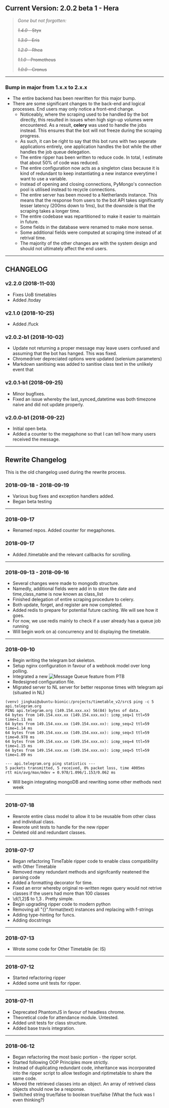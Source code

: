 ## Current Version: 2.0.2 beta 1 - Hera

>  *Gone but not forgotten:*
>  
>  ~~*1.4.0* - Styx~~
>
>  ~~*1.3.0* - Eris~~
>  
>  ~~*1.2.0* - Rhea~~
>  
>  ~~*1.1.0* - Prometheus~~
>  
>  ~~*1.0.0* - Cronus~~

<hr>

### Bump in major from 1.x.x to 2.x.x

* The entire backend has been rewritten for this major bump.
* There are some significant changes to the back-end and logical processes. End users may only notice a front-end change.
  * Noticeably, where the scraping used to be handled by the bot directly, this resulted in issues when high sign-up volumes were encountered. As a result, **celery** was used to handle the jobs instead. This ensures that the bot will not freeze during the scraping progress.
  * As such, it can be right to say that this bot runs with two seperate applications entirely, one application handles the bot while the other handles the job queue delegation.
  * The entire ripper has been written to reduce code. In total, I estimate that about 50% of code was reduced.
  * The entire configuration now acts as a singleton class because it is kind of redundant to keep instantiating a new instance everytime I want to use a variable.
  * Instead of opening and closing connections, PyMongo's connection pool is utilised instead to recycle connections.
  * The entire server has been moved to a Netherlands instance. This means that the response from users to the bot API takes significantly lesser latency (200ms down to 1ms), but the downside is that the scraping takes a longer time.
  * The entire codebase was repartitioned to make it easier to maintain in future.
  * Some fields in the database were renamed to make more sense.
  * Some additional fields were computed at scraping time instead of at retrival time.
  * The majority of the other changes are with the system design and should not ultimately affect the end users.

<hr>

## CHANGELOG

### v2.2.0 (2018-11-03)
* Fixes UoB timetables
* Added /today

### v2.1.0 (2018-10-25)
* Added /fuck 

### v2.0.2-b1 (2018-10-02)
* Update not returning a proper message may leave users confused and assuming that the bot has hanged. This was fixed.
* Chromedriver depreciated options were updated (selenium parameters)
* Markdown sanitising was added to sanitise class text in the unlikely event that 

### v2.0.1-b1 (2018-09-25)
* Minor bugfixes.
* Fixed an issue whereby the last_synced_datetime was both timezone naive and did not update properly.

### v2.0.0-b1 (2018-09-22)
* Initial open beta.
* Added a counter to the megaphone so that I can tell how many users received the message.

<hr>

## Rewrite Changelog

This is the old changelog used during the rewrite process.

### 2018-09-18 - 2018-09-19
* Various bug fixes and exception handlers added.
* Began beta testing

<hr>

### 2018-09-17
* Renamed repos. Added counter for megaphones.

### 2018-09-17
* Added /timetable and the relevant callbacks for scrolling.

<hr>

### 2018-09-13 - 2018-09-16
* Several changes were made to mongodb structure.
* Namedly, additional fields were add in to store the date and time,class_name is now known as class_list
* Finished delegation of entire scraping procedure to celery.
* Both update, forget, and register are now completed.
* Added redis to prepare for potential future caching. We will see how it goes.
* For now, we use redis mainly to check if a user already has a queue job running
* Will begin work on a) concurrency and b) displaying the timetable.

<hr>

### 2018-09-10
* Begin writing the telegram bot skeleton.
* Setup nginx configuration in favour of a webhook model over long polling.
* Integrated a new ![Message Queue](https://github.com/python-telegram-bot/python-telegram-bot/wiki/Avoiding-flood-limits) feature from PTB
* Redesigned configuration file.
* Migrated server to NL server for better response times with telegram api (situated in NL)
```
(venv) jingkai@ubuntu-bionic:/projects/timetable_v2/src$ ping -c 5 api.telegram.org
PING api.telegram.org (149.154.xxx.xx) 56(84) bytes of data.
64 bytes from 149.154.xxx.xx (149.154.xxx.xx): icmp_seq=1 ttl=59 time=1.11 ms
64 bytes from 149.154.xxx.xx (149.154.xxx.xx): icmp_seq=2 ttl=59 time=1.14 ms
64 bytes from 149.154.xxx.xx (149.154.xxx.xx): icmp_seq=3 ttl=59 time=0.978 ms
64 bytes from 149.154.xxx.xx (149.154.xxx.xx): icmp_seq=4 ttl=59 time=1.15 ms
64 bytes from 149.154.xxx.xx (149.154.xxx.xx): icmp_seq=5 ttl=59 time=1.09 ms

--- api.telegram.org ping statistics ---
5 packets transmitted, 5 received, 0% packet loss, time 4005ms
rtt min/avg/max/mdev = 0.978/1.096/1.153/0.062 ms
```
* Will begin integrating mongoDB and rewriting some other methods next week

<hr>

### 2018-07-18
* Rewrote entire class model to allow it to be reusable from other class and individual class.
* Rewrote unit tests to handle for the new ripper
* Deleted old and redundant classes.

<hr>

### 2018-07-17
* Began refactoring TimeTable ripper code to enable class compatibility with Other Timetable
* Removed many redundant methods and signifcantly neatened the parsing code
* Added a formatting decorator for time.
* Fixed an error whereby original re-written regex query would not retrive classes if the users had more than 100 classes
* \d{1,2}$ to 1,3 . Pretty simple.
* Begin upgrading ripper code to modern python
* Removing all "{}".format(text) instances and replacing with f-strings
* Adding type-hinting for funcs.
* Adding docstrings

<hr>

### 2018-07-13
* Wrote some code for Other Timetable (ie: IS)

<hr>

### 2018-07-12
* Started refactoring ripper
* Added some unit tests for ripper.

<hr>

### 2018-07-11
* Deprecated PhantomJS in favour of headless chrome.
* Theoretical code for attendance module. Untested.
* Added unit tests for class structure.
* Added base travis integration.

<hr>

### 2018-06-12
* Began refactoring the most basic portion - the ripper script.
* Started following OOP Principles more strictly.
* Instead of duplicating redundant code, inheritance was incorporated into the ripper script to allow testlogin and riptimetable to share the same code.
* Moved the retrieved classes into an object. An array of retrived class objects should now be a response.
* Switched string true/false to boolean true/false (What the fuck was I even thinking?)